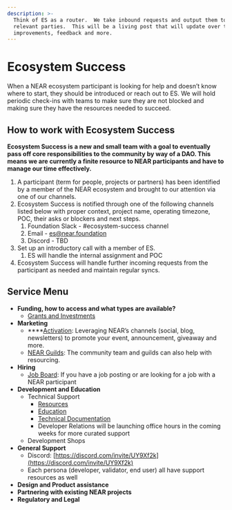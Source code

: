 ```yaml
---
description: >-
  Think of ES as a router.  We take inbound requests and output them to the
  relevant parties.  This will be a living post that will update over time with
  improvements, feedback and more.
---
```


# Ecosystem Success

When a NEAR ecosystem participant is looking for help and doesn’t know where to start, they should be introduced or reach out to ES.  We will hold periodic check-ins with teams to make sure they are not  blocked and making sure they have the resources needed to succeed.

## **How to work with Ecosystem Success**

**Ecosystem Success is a new and small team with a goal to eventually pass off core responsibilities to the community by way of a DAO. This means we are currently a finite resource to NEAR participants and have to manage our time effectively.**

1. A participant \(term for people, projects or partners\) has been identified by a member of the NEAR ecosystem and brought to our attention via one of our channels.
2. Ecosystem Success is notified through one of the following channels listed below with proper context, project name, operating timezone, POC, their asks or blockers and next steps. 
   1. Foundation Slack - \#ecosystem-success channel
   2. Email - es@near.foundation
   3. Discord - TBD
3. Set up an introductory call with a member of ES.
   1. ES will handle the internal assignment and POC
4. Ecosystem Success will handle further incoming requests from the participant as needed and maintain regular syncs.

## **Service Menu**  

* **Funding, how to access and what types are available?**
  * [Grants and Investments](https://app.gitbook.com/@near/s/wiki/~/drafts/-MggQpkuxxGSy1Z_R3G0/getting-started/grants-and-funding)
* **Marketing**
  * \*\*\*\*[Activation](https://near.org/activate/): Leveraging NEAR’s channels \(social, blog, newsletters\) to promote your event, announcement, giveaway and more.
  * [NEAR Guilds](https://nearguilds.com/guilds/): The community team and guilds can also help with resourcing.
* **Hiring**
  * [Job Board](https://jobs.openweb.dev/): If you have a job posting or are looking for a job with a NEAR participant 
* **Development and Education**
  * Technical Support
    * [Resources](https://app.gitbook.com/@near/s/wiki/~/drafts/-MggQpkuxxGSy1Z_R3G0/developer/dev-docs)
    * [Education](https://app.gitbook.com/@near/s/wiki/~/drafts/-MggQpkuxxGSy1Z_R3G0/developer/dev-education)
    * [Technical Documentation](https://app.gitbook.com/@near/s/wiki/~/drafts/-MggQpkuxxGSy1Z_R3G0/technology/technical-documentation)
    * Developer Relations will be launching office hours in the coming weeks for more curated support
  * Development Shops
* **General Support**
  * Discord: [https://discord.com/invite/UY9Xf2k](https://discord.com/invite/UY9Xf2k)
  * Each persona \(developer, validator, end user\) all have support resources as well
* **Design and Product assistance**
* **Partnering with existing NEAR projects**
* **Regulatory and Legal**


